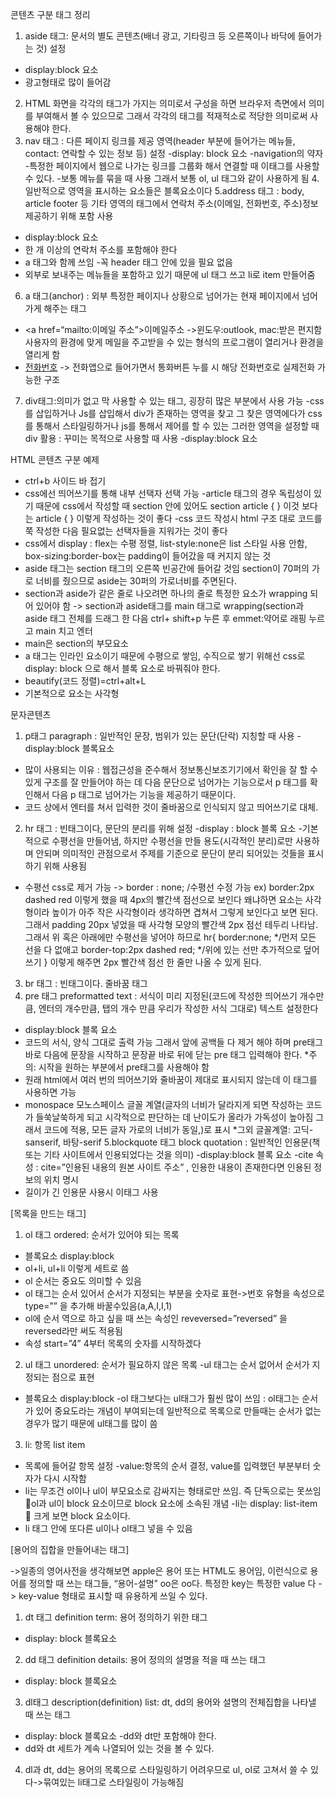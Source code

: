 
콘텐츠 구분 태그 정리
1. aside 태그: 문서의 별도 콘텐츠(배너 광고, 기타링크 등 오른쪽이나 바닥에 들어가는 것) 설정 
- display:block 요소
- 광고형태로 많이 들어감
2. HTML 화면을 각각의 태그가 가지는 의미로서 구성을 하면 브라우저 측면에서 의미를 부여해서 볼 수 있으므로 그래서 각각의 태그를 적재적소로 적당한 의미로써 사용해야 한다. 
3. nav 태그 : 다른 페이지 링크를 제공 영역(header 부분에 들어가는 메뉴들, contact: 연락할 수 있는 정보 등) 설정
-display: block 요소
-navigation의 약자
-특정한 페이지에서 웹으로 나가는 링크를 그룹화 해서 연결할 때 이태그를 사용할 수 있다.
-보통 메뉴를 묶을 때 사용 그래서 보통 ol, ul 태그와 같이 사용하게 됨
4.일반적으로 영역을 표시하는 요소들은 블록요소이다
5.address 태그 : body, article footer 등 기타 영역의 태그에서 연락처 주소(이메일, 전화번호, 주소)정보 제공하기 위해 포함 사용
- display:block 요소
- 한 개 이상의 연락처 주소를 포함해야 한다
- a 태그와 함께 쓰임
-꼭 header 태그 안에 있을 필요 없음
- 외부로 보내주는 메뉴들을 포함하고 있기 때문에 ul 태그 쓰고 li로 item 만들어줌
6. a 태그(anchor) : 외부 특정한 페이지나 상황으로 넘어가는 현재 페이지에서 넘어가게 해주는 태그 
- <a href=“mailto:이메일 주소”>이메일주소</a> ->윈도우:outlook, mac:받은 편지함 사용자의 환경에 맞게 메일을 주고받을 수 있는 형식의 프로그램이 열리거나 환경을 열리게 함
- <a href=tel:+나라번호포함전화번호>전화번호</a> -> 전화앱으로 들어가면서 통화버튼 누를 시 해당 전화번호로 실제전화 가능한 구조
7. div태그:의미가 없고 막 사용할 수 있는 태그, 굉장히 많은 부분에서 사용 가능
-css를 삽입하거나 Js를 삽입해서 div가 존재하는 영역을 찾고 그 찾은 영역에다가 css를 통해서 스타일링하거나 js를 통해서 제어를 할 수 있는 그러한 영역을 설정할 때 div 활용 : 꾸미는 목적으로 사용할 때 사용
-display:block 요소

HTML 콘텐츠 구분 예제
- ctrl+b 사이드 바 접기
- css에선 띄어쓰기를 통해 내부 선택자 선택 가능
-article 태그의 경우 독립성이 있기 때문에 css에서 작성할 때 section 안에 있어도 
section article { } 이것 보다는 article {  } 이렇게 작성하는 것이 좋다
-css 코드 작성시 html 구조 대로 코드를 쭉 작성한 다음 필요없는 선택자들을 지워가는 것이 좋다
- css에서 display : flex는 수평 정렬, list-style:none은 list 스타일 사용 안함, box-sizing:border-box는 padding이 들어갔을 때 커지지 않는 것
- aside 태그는 section 태그의 오른쪽 빈공간에 들어갈 것임 section이 70퍼의 가로 너비를 줬으므로 aside는 30퍼의 가로너비를 주면된다. 
- section과 aside가 같은 줄로 나오려면 하나의 줄로 특정한 요소가 wrapping 되어 있어야 함
-> section과 aside태그를 main 태그로 wrapping(section과 aside 태그 전체를 드래그 한 다음
   ctrl+ shift+p 누른 후 emmet:약어로 래핑 누르고 main 치고 엔터
- main은 section의 부모요소
- a 태그는 인라인 요소이기 때문에 수평으로 쌓임, 수직으로 쌓기 위해선 css로 display: block 으로 해서 블록 요소로 바꿔줘야 한다.
- beautify(코드 정렬)=ctrl+alt+L
- 기본적으로 요소는 사각형

문자콘텐츠
1. p태그 paragraph : 일반적인 문장, 범위가 있는 문단(단락) 지칭할 때 사용
-display:block 블록요소
- 많이 사용되는 이유 : 웹접근성을 준수해서 정보통신보조기기에서 확인을 잘 할 수 있게 구조를 잘 만들어야 하는 데 다음 문단으로 넘어가는 기능으로서 p 태그를 확인해서 다음 p 태그로 넘어가는 기능을 제공하기 때문이다.
- 코드 상에서 엔터를 쳐서 입력한 것이 줄바꿈으로 인식되지 않고 띄어쓰기로 대체. 
2. hr 태그 : 빈태그이다, 문단의 분리를 위해 설정
-display : block 블록 요소
-기본적으로 수평선을 만들어냄, 하지만 수평선을 만들 용도(시각적인 분리)로만 사용하며 안되며 의미적인 관점으로서 주제를 기준으로 문단이 분리 되어있는 것들을 표시하기 위해 사용됨
- 수평선 css로 제거 가능 -> border : none; /수평선 수정 가능 ex) border:2px dashed red 이렇게 했을 때 4px의 빨간색 점선으로 보인다 왜냐하면 요소는 사각형이라 높이가 아주 작은 사각형이라 생각하면 겹쳐서 그렇게 보인다고 보면 된다. 그래서 padding 20px 넣었을 때 사각형 모양의 빨간색 2px 점선 테두리 나타남. 그래서 위 혹은 아래에만 수평선을 넣어야 하므로 
hr{
border:none; */먼저 모든 선을 다 없애고
border-top:2px dashed red; */위에 있는 선만 추가적으로 덮어쓰기
}
이렇게 해주면 2px 빨간색 점선 한 줄만 나올 수 있게 된다.
3. br 태그 : 빈태그이다. 줄바꿈 태그 
4. pre 태그 preformatted text : 서식이 미리 지정된(코드에 작성한 띄어쓰기 개수만큼, 엔터의 개수만큼, 탭의 개수 만큼 우리가 작성한 서식 그대로) 텍스트 설정한다
- display:block 블록 요소
- 코드의 서식, 양식 그대로 출력 가능 그래서 앞에 공백들 다 제거 해야 하며 pre태그 바로 다음에 문장을 시작하고 문장끝 바로 뒤에 닫는 pre 태그 입력해야 한다.
 *주의: 시작을 원하는 부분에서 pre태그를 사용해야 함
- 원래 html에서 여러 번의 띄어쓰기와 줄바꿈이 제대로 표시되지 않는데 이 태그를 사용하면 가능
- monospace 모노스페이스 글꼴 계열(글자의 너비가 달라지게 되면 작성하는 코드가 들쑥날쑥하게 되고 시각적으로 판단하는 데 난이도가 올라가 가독성이 높아짐 그래서 코드에 적용, 모든 글자 가로의 너비가 동일,)로 표시
*그외 글꼴계열: 고딕-sanserif, 바탕-serif
5.blockquote 태그 block quotation : 일반적인 인용문(책 또는 기타 사이트에서 인용되었다는 것을 의미)
-display:block 블록 요소
-cite 속성 : cite=”인용된 내용의 원본 사이트 주소” , 인용한 내용이 존재한다면 인용된 정보의 위치 명시
- 길이가 긴 인용문 사용시 이태그 사용

[목록을 만드는 태그]
1. ol 태그 ordered: 순서가 있어야 되는 목록
- 블록요소 display:block
- ol+li, ul+li 이렇게 세트로 씀
- ol 순서는 중요도 의미할 수 있음
- ol 태그는 순서 있어서 순서가 지정되는 부분을 숫자로 표현->번호 유형을 속성으로 type=”” 을 추가해 바꿀수있음(a,A,I,I,1)
- ol에 순서 역으로 하고 싶을 때 쓰는 속성인 reveversed=”reversed” 을 reversed라만 써도 적용됨
- 속성 start=”4” 4부터 목록의 숫자를 시작하겠다
2. ul 태그 unordered: 순서가 필요하지 않은 목록 
-ul 태그는 순서 없어서 순서가 지정되는 점으로 표현
- 블록요소 display:block
-ol 태그보다는 ul태그가 훨씬 많이 쓰임 : ol태그는 순서가 있어 중요도라는 개념이 부여되는데 일반적으로 목록으로 만들때는 순서가 없는 경우가 많기 때문에 ul태그를 많이 씀
3. li: 항목 list item
- 목록에 들어갈 항목 설정
-value:항목의 순서 결정, value를 입력했던 부분부터 숫자가 다시 시작함
- li는 무조건 ol이나 ul이 부모요소로 감싸지는 형태로만 쓰임. 즉 단독으로는 못쓰임ol과 ul이 block 요소이므로 block 요소에 소속된 개념
-li는 display: list-item  크게 보면 block 요소이다.
- li 태그 안에 또다른 ul이나 ol태그 넣을 수 있음

[용어의 집합을 만들어내는 태그]

->일종의 영어사전을 생각해보면 apple은 용어 또는 HTML도 용어임, 이런식으로 용어를 정의할 때 쓰는 태그들, “용어-설명” oo은 oo다. 특정한 key는 특정한 value 다 -> key-value 형태로 표시할 때 유용하게 쓰일 수 있다.

1. dt 태그 definition term: 용어 정의하기 위한 태그
- display: block 블록요소
2. dd 태그 definition details: 용어 정의의 설명을 적을 때 쓰는 태그
- display: block 블록요소
3. dl태그 description(definition) list: dt, dd의 용어와 설명의 전체집합을 나타낼 때 쓰는 태그
- display: block 블록요소
-dd와 dt만 포함해야 한다.
- dd와 dt 세트가 계속 나열되어 있는 것을 볼 수 있다.
4. dl과 dt, dd는 용어의 목록으로 스타일링하기 어려우므로 ul, ol로 고쳐서 쓸 수 있다->묶여있는 li태그로 스타일링이 가능해짐



